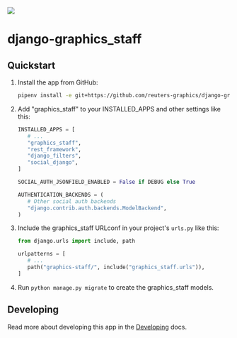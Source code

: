 ![](https://graphics.thomsonreuters.com/style-assets/images/logos/reuters-graphics-logo/svg/graphics-logo-color-dark.svg)

# django-graphics_staff

## Quickstart

1. Install the app from GitHub:

   ```bash
   pipenv install -e git+https://github.com/reuters-graphics/django-graphics-staff.git#egg=django-graphics_staff
   ```

2. Add "graphics_staff" to your INSTALLED_APPS and other settings like this:

   ```python
   INSTALLED_APPS = [
      # ...
      "graphics_staff",
      "rest_framework",
      "django_filters",
      "social_django",
   ]

   SOCIAL_AUTH_JSONFIELD_ENABLED = False if DEBUG else True

   AUTHENTICATION_BACKENDS = (
      # Other social auth backends
      "django.contrib.auth.backends.ModelBackend",
   )
   ```

3. Include the graphics_staff URLconf in your project's `urls.py` like this:

   ```python
   from django.urls import include, path

   urlpatterns = [
      # ...
      path("graphics-staff/", include("graphics_staff.urls")),
   ]
   ```

4. Run `python manage.py migrate` to create the graphics_staff models.

## Developing

Read more about developing this app in the [Developing](./DEVELOPING.md) docs.
